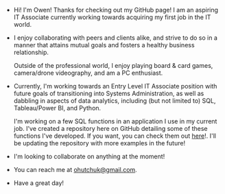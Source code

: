 - Hi!  I'm Owen!  Thanks for checking out my GitHub page!  I am an aspiring IT Associate currently working towards acquiring my first job in the IT world.

- I enjoy collaborating with peers and clients alike, and strive to do so in a manner that attains mutual goals and fosters a healthy business relationship.

  Outside of the professional world, I enjoy playing board & card games, camera/drone videography, and am a PC enthusiast.

- Currently, I'm working towards an Entry Level IT Associate position with future goals of transitioning into Systems Administration, as well as dabbling in aspects of data analytics, including (but not limited to) SQL, Tableau/Power BI, and Python.

  I'm working on a few SQL functions in an application I use in my current job.  I've created a repository here on GitHub detailing some of these functions I've developed.  If you want, you can check them out [here](https://github.com/odubuk/Sundance-MediaPrep-SQL-Filters)!.  I'll be updating the repository with more examples in the future!

- I'm looking to collaborate on anything at the moment!

- You can reach me at ohutchuk@gmail.com.

- Have a great day!

<!---
odubuk/odubuk is a ✨ special ✨ repository because its `README.md` (this file) appears on your GitHub profile.
You can click the Preview link to take a look at your changes.
--->
